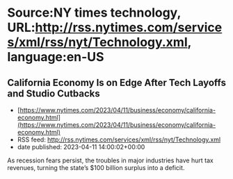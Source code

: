 # Source:NY times technology, URL:http://rss.nytimes.com/services/xml/rss/nyt/Technology.xml, language:en-US

## California Economy Is on Edge After Tech Layoffs and Studio Cutbacks
 - [https://www.nytimes.com/2023/04/11/business/economy/california-economy.html](https://www.nytimes.com/2023/04/11/business/economy/california-economy.html)
 - RSS feed: http://rss.nytimes.com/services/xml/rss/nyt/Technology.xml
 - date published: 2023-04-11 14:00:02+00:00

As recession fears persist, the troubles in major industries have hurt tax revenues, turning the state’s $100 billion surplus into a deficit.

